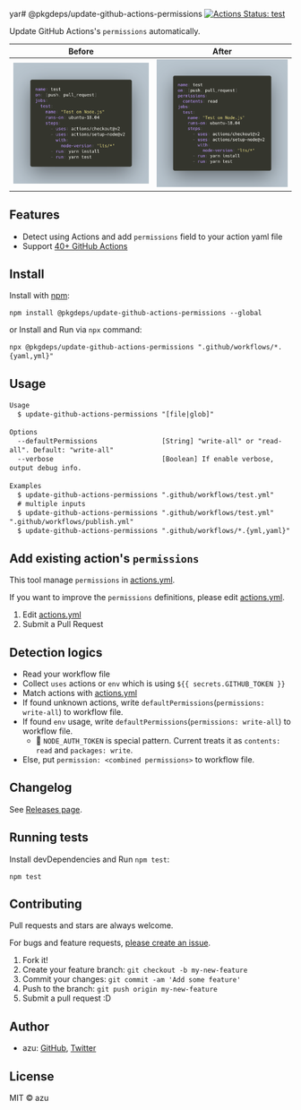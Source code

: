 yar# @pkgdeps/update-github-actions-permissions [![Actions Status: test](https://github.com/pkgdeps/update-github-actions-permissions/workflows/test/badge.svg)](https://github.com/pkgdeps/update-github-actions-permissions/actions?query=workflow%3A"test")

Update GitHub Actions&#39;s `permissions` automatically.


Before            |  After
:-------------------------:|:-------------------------:
![Before: Actions file](docs/img/before.png)  | ![After: Actions file](docs/img/after.png)


## Features

- Detect using Actions and add `permissions` field to your action yaml file
- Support [40+ GitHub Actions](./actions.yml)

## Install

Install with [npm](https://www.npmjs.com/):

    npm install @pkgdeps/update-github-actions-permissions --global

or Install and Run via `npx` command:

    npx @pkgdeps/update-github-actions-permissions ".github/workflows/*.{yaml,yml}"

## Usage

    Usage
      $ update-github-actions-permissions "[file|glob]"
 
    Options
      --defaultPermissions                [String] "write-all" or "read-all". Default: "write-all"
      --verbose                           [Boolean] If enable verbose, output debug info.
 
    Examples
      $ update-github-actions-permissions ".github/workflows/test.yml"
      # multiple inputs
      $ update-github-actions-permissions ".github/workflows/test.yml" ".github/workflows/publish.yml" 
      $ update-github-actions-permissions ".github/workflows/*.{yml,yaml}"

## Add existing action's `permissions`

This tool manage `permissions` in [actions.yml](./actions.yml).

If you want to improve the `permissions` definitions, please edit [actions.yml](./actions.yml).

1. Edit [actions.yml](./actions.yml)
2. Submit a Pull Request

## Detection logics

- Read your workflow file
- Collect `uses` actions or `env` which is using `${{ secrets.GITHUB_TOKEN }}`
- Match actions with [actions.yml](./actions.yml)
- If found unknown actions, write `defaultPermissions`(`permissions: write-all`) to workflow file.
- If found `env` usage, write `defaultPermissions`(`permissions: write-all`) to workflow file.
  - :memo: `NODE_AUTH_TOKEN` is special pattern. Current treats it as `contents: read` and `packages: write`.  
- Else, put `permission: <combined permissions>` to workflow file.

## Changelog

See [Releases page](https://github.com/pkgdeps/update-github-actions-permissions/releases).

## Running tests

Install devDependencies and Run `npm test`:

    npm test

## Contributing

Pull requests and stars are always welcome.

For bugs and feature requests, [please create an issue](https://github.com/pkgdeps/update-github-actions-permissions/issues).

1. Fork it!
2. Create your feature branch: `git checkout -b my-new-feature`
3. Commit your changes: `git commit -am 'Add some feature'`
4. Push to the branch: `git push origin my-new-feature`
5. Submit a pull request :D

## Author

- azu: [GitHub](https://github.com/azu), [Twitter](https://twitter.com/azu_re)

## License

MIT © azu
